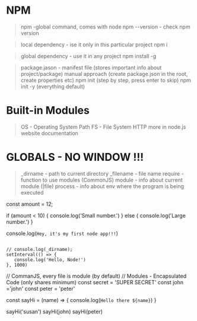# NPM
> npm -global command, comes with node
> npm --version - check npm version

> local dependency - ise it only in this particular project
> npm i <packageName>

> global dependency - use it in any project
> npm install -g <packageName>

> package.jason - manifest file (stores important info about project/package)
> manual approach (create package.json in the root, create properties etc)
> npm init (step by step, press enter to skip)
> npm init -y (everything default)

# Built-in Modules
> OS - Operating System
> Path
> FS - File System
> HTTP
> more in node.js website documentation

# GLOBALS - NO WINDOW !!!
> _dirname - path to current directory
> _filename - file name
> require - function to use modules (CommonJS)
> module - info about current module (|file)
> process - info about env where the program is being executed

const amount = 12;

if (amount < 10) {
console.log('Small number.')
} else {
   console.log('Large number.')
}

console.log(`Hey, it's my first node app!!!`)

~~~~

// console.log(_dirname);
setInterval(() => {
   console.log('Hello, Node!')
}, 1000)

~~~~

// CommanJS, every file is module (by default)
// Modules - Encapsulated Code (only shares minimum)
const secret = 'SUPER SECRET'
const john ='john'
const peter = 'peter'

const sayHi = (name) => {
   console.log(`Hello there ${name}`)
}

sayHi('susan')
sayHi(john)
sayHi(peter)